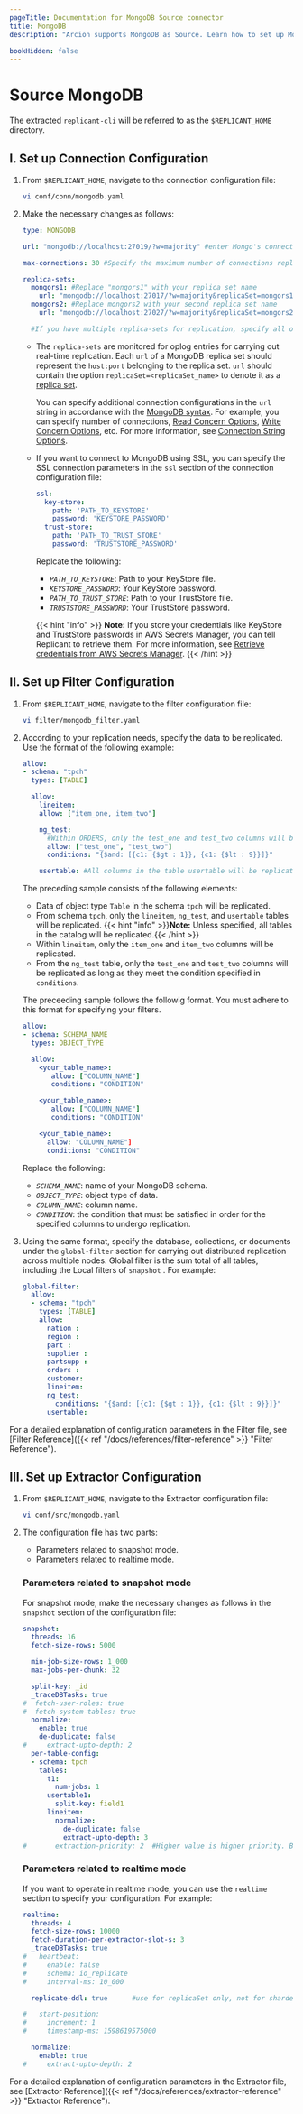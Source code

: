 ```yaml
---
pageTitle: Documentation for MongoDB Source connector
title: MongoDB
description: "Arcion supports MongoDB as Source. Learn how to set up MongoDB in your data pipelines and get fast, reliable replications."

bookHidden: false
---
```


# Source MongoDB

The extracted `replicant-cli` will be referred to as the `$REPLICANT_HOME` directory.

## I. Set up Connection Configuration

1. From `$REPLICANT_HOME`, navigate to the connection configuration file:

    ```BASH
    vi conf/conn/mongodb.yaml
    ```

2. Make the necessary changes as follows:
    ```YAML
    type: MONGODB

    url: "mongodb://localhost:27019/?w=majority" #enter Mongo's connection URL

    max-connections: 30 #Specify the maximum number of connections replicant can open in MongoDB

    replica-sets:
      mongors1: #Replace "mongors1" with your replica set name
        url: "mongodb://localhost:27017/?w=majority&replicaSet=mongors1" #Enter the URL for given replica set including sockets for all nodes
      mongors2: #Replace mongors2 with your second replica set name
        url: "mongodb://localhost:27027/?w=majority&replicaSet=mongors2" #Enter the URL for given replica set including sockets for all nodes

      #If you have multiple replica-sets for replication, specify all of them here using the format explained above. A sample second replica-set is also shown below:
    ```

    - The `replica-sets` are monitored for oplog entries for carrying out real-time replication. Each `url` of a MongoDB replica set should represent the `host:port` belonging to the replica set. `url` should contain the option `replicaSet=<replicaSet_name>` to denote it as a [replica set](https://docs.mongodb.com/manual/reference/glossary/#std-term-replica-set). 
      
      You can specify additional connection configurations in the `url` string in accordance with the [MongoDB syntax](https://docs.mongodb.com/manual/reference/connection-string/). For example, you can specify number of connections, [Read Concern Options](https://www.mongodb.com/docs/manual/reference/connection-string/#readconcern-options), [Write Concern Options](https://www.mongodb.com/docs/manual/reference/connection-string/#write-concern-options), etc. For more information, see [Connection String Options](https://www.mongodb.com/docs/manual/reference/connection-string/#connection-string-options).
    - If you want to connect to MongoDB using SSL, you can specify the SSL connection parameters in the `ssl` section of the connection configuration file:

      ```YAML
      ssl:
        key-store:
          path: 'PATH_TO_KEYSTORE'
          password: 'KEYSTORE_PASSWORD'
        trust-store:
          path: 'PATH_TO_TRUST_STORE'
          password: 'TRUSTSTORE_PASSWORD'
      ```

      Replcate the following:

      - *`PATH_TO_KEYSTORE`*: Path to your KeyStore file.
      - *`KEYSTORE_PASSWORD`*: Your KeyStore password.
      - *`PATH_TO_TRUST_STORE`*: Path to your TrustStore file.
      - *`TRUSTSTORE_PASSWORD`*: Your TrustStore password.

      {{< hint "info" >}} 
  **Note:** If you store your credentials like KeyStore and TrustStore passwords in AWS Secrets Manager, you can tell Replicant to retrieve them. For more information, see [Retrieve credentials from AWS Secrets Manager](/docs/references/secrets-manager).
      {{< /hint >}}
    
## II. Set up Filter Configuration

1. From `$REPLICANT_HOME`, navigate to the filter configuration file:

    ```BASH
    vi filter/mongodb_filter.yaml
    ```
2. According to your replication needs, specify the data to be replicated. Use the format of the following example:  

    ```yaml
    allow:
    - schema: "tpch"
      types: [TABLE]

      allow:
        lineitem:
        allow: ["item_one, item_two"]

        ng_test:  
          #Within ORDERS, only the test_one and test_two columns will be replicated as long as they meet the condition $and: [{c1: {$gt : 1}}, {c1: {$lt : 9}}]}
          allow: ["test_one", "test_two"]
          conditions: "{$and: [{c1: {$gt : 1}}, {c1: {$lt : 9}}]}"

        usertable: #All columns in the table usertable will be replicated without any predicates
      ```

      The preceding sample consists of the following elements:

      - Data of object type `Table` in the schema `tpch` will be replicated.
      - From schema `tpch`, only the `lineitem`, `ng_test`, and `usertable` tables will be replicated.
        {{< hint "info" >}}**Note:** Unless specified, all tables in the catalog will be replicated.{{< /hint >}}
      - Within `lineitem`, only the `item_one` and `item_two` columns will be replicated.
      - From the `ng_test` table, only the `test_one` and `test_two` columns will be replicated as long as they meet the condition specified in `conditions`.

      The preceeding sample follows the followig format. You must adhere to this format for specifying your filters.

      ```YAML
      allow:
      - schema: SCHEMA_NAME
        types: OBJECT_TYPE

        allow:
          <your_table_name>:
             allow: ["COLUMN_NAME"]
             conditions: "CONDITION"

          <your_table_name>:  
             allow: ["COLUMN_NAME"]
             conditions: "CONDITION"

          <your_table_name>:
            allow: "COLUMN_NAME"]
            conditions: "CONDITION"         
      ```

      Replace the following:

      - *`SCHEMA_NAME`*: name of your MongoDB schema.
      - *`OBJECT_TYPE`*: object type of data.
      - *`COLUMN_NAME`*: column name.
      - *`CONDITION`*: the condition that must be satisfied in order for the specified columns to undergo replication.

3. Using the same format, specify the database, collections, or documents under the `global-filter` section for carrying out distributed replication across multiple nodes. Global filter is the sum total of all tables, including the Local filters of `snapshot` . For example:

    ```YAML
    global-filter:
      allow:
      - schema: "tpch"
        types: [TABLE]
        allow:
          nation :
          region :
          part :
          supplier :
          partsupp :
          orders :
          customer:
          lineitem:
          ng_test:
            conditions: "{$and: [{c1: {$gt : 1}}, {c1: {$lt : 9}}]}"
          usertable:
    ```

For a detailed explanation of configuration parameters in the Filter file, see [Filter Reference]({{< ref "/docs/references/filter-reference" >}} "Filter Reference").

## III. Set up Extractor Configuration

1. From `$REPLICANT_HOME`, navigate to the Extractor configuration file:
   ```BASH
   vi conf/src/mongodb.yaml
   ```

2. The configuration file has two parts:

    - Parameters related to snapshot mode.
    - Parameters related to realtime mode.

    ### Parameters related to snapshot mode
    For snapshot mode, make the necessary changes as follows in the `snapshot` section of the configuration file:

    ```YAML
    snapshot:
      threads: 16
      fetch-size-rows: 5000

      min-job-size-rows: 1_000
      max-jobs-per-chunk: 32

      split-key: _id
      _traceDBTasks: true
    #  fetch-user-roles: true
    #  fetch-system-tables: true
      normalize:
        enable: true
        de-duplicate: false
    #     extract-upto-depth: 2
      per-table-config:
      - schema: tpch
        tables:
          t1:
            num-jobs: 1
          usertable1:
            split-key: field1
          lineitem:
            normalize:
              de-duplicate: false
              extract-upto-depth: 3
    #       extraction-priority: 2  #Higher value is higher priority. Both positive and negative values are allowed. Default priority is 0 if unspecified.
    ```
    
    ### Parameters related to realtime mode
    If you want to operate in realtime mode, you can use the `realtime` section to specify your configuration. For example:

    ```YAML
    realtime:
      threads: 4
      fetch-size-rows: 10000
      fetch-duration-per-extractor-slot-s: 3
      _traceDBTasks: true
    #   heartbeat:
    #     enable: false
    #     schema: io_replicate
    #     interval-ms: 10_000

      replicate-ddl: true      #use for replicaSet only, not for sharded cluster

    #   start-position:
    #     increment: 1
    #     timestamp-ms: 1598619575000

      normalize:
        enable: true
    #     extract-upto-depth: 2
    ```
 For a detailed explanation of configuration parameters in the Extractor file, see [Extractor Reference]({{< ref "/docs/references/extractor-reference" >}} "Extractor Reference").